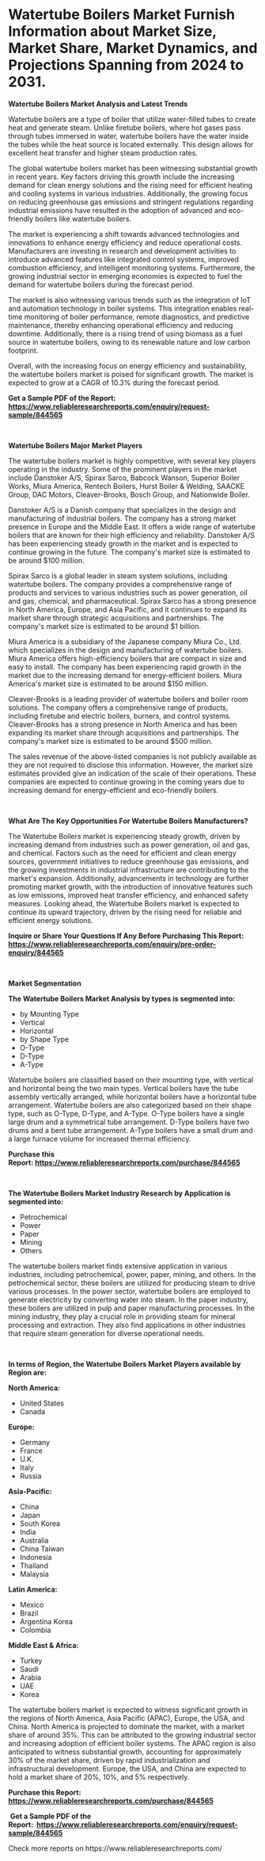 <p><h1>Watertube Boilers Market Furnish Information about Market Size, Market Share, Market Dynamics, and Projections Spanning from 2024 to 2031.</h1></p><p><strong>Watertube Boilers Market Analysis and Latest Trends</strong></p>
<p><p>Watertube boilers are a type of boiler that utilize water-filled tubes to create heat and generate steam. Unlike firetube boilers, where hot gases pass through tubes immersed in water, watertube boilers have the water inside the tubes while the heat source is located externally. This design allows for excellent heat transfer and higher steam production rates.</p><p>The global watertube boilers market has been witnessing substantial growth in recent years. Key factors driving this growth include the increasing demand for clean energy solutions and the rising need for efficient heating and cooling systems in various industries. Additionally, the growing focus on reducing greenhouse gas emissions and stringent regulations regarding industrial emissions have resulted in the adoption of advanced and eco-friendly boilers like watertube boilers.</p><p>The market is experiencing a shift towards advanced technologies and innovations to enhance energy efficiency and reduce operational costs. Manufacturers are investing in research and development activities to introduce advanced features like integrated control systems, improved combustion efficiency, and intelligent monitoring systems. Furthermore, the growing industrial sector in emerging economies is expected to fuel the demand for watertube boilers during the forecast period.</p><p>The market is also witnessing various trends such as the integration of IoT and automation technology in boiler systems. This integration enables real-time monitoring of boiler performance, remote diagnostics, and predictive maintenance, thereby enhancing operational efficiency and reducing downtime. Additionally, there is a rising trend of using biomass as a fuel source in watertube boilers, owing to its renewable nature and low carbon footprint.</p><p>Overall, with the increasing focus on energy efficiency and sustainability, the watertube boilers market is poised for significant growth. The market is expected to grow at a CAGR of 10.3% during the forecast period.</p></p>
<p><strong>Get a Sample PDF of the Report:&nbsp; <a href="https://www.reliableresearchreports.com/enquiry/request-sample/844565">https://www.reliableresearchreports.com/enquiry/request-sample/844565</a></strong></p>
<p>&nbsp;</p>
<p><strong>Watertube Boilers Major Market Players</strong></p>
<p><p>The watertube boilers market is highly competitive, with several key players operating in the industry. Some of the prominent players in the market include Danstoker A/S, Spirax Sarco, Babcock Wanson, Superior Boiler Works, Miura America, Rentech Boilers, Hurst Boiler & Welding, SAACKE Group, DAC Motors, Cleaver-Brooks, Bosch Group, and Nationwide Boiler.</p><p>Danstoker A/S is a Danish company that specializes in the design and manufacturing of industrial boilers. The company has a strong market presence in Europe and the Middle East. It offers a wide range of watertube boilers that are known for their high efficiency and reliability. Danstoker A/S has been experiencing steady growth in the market and is expected to continue growing in the future. The company's market size is estimated to be around $100 million.</p><p>Spirax Sarco is a global leader in steam system solutions, including watertube boilers. The company provides a comprehensive range of products and services to various industries such as power generation, oil and gas, chemical, and pharmaceutical. Spirax Sarco has a strong presence in North America, Europe, and Asia Pacific, and it continues to expand its market share through strategic acquisitions and partnerships. The company's market size is estimated to be around $1 billion.</p><p>Miura America is a subsidiary of the Japanese company Miura Co., Ltd. which specializes in the design and manufacturing of watertube boilers. Miura America offers high-efficiency boilers that are compact in size and easy to install. The company has been experiencing rapid growth in the market due to the increasing demand for energy-efficient boilers. Miura America's market size is estimated to be around $150 million.</p><p>Cleaver-Brooks is a leading provider of watertube boilers and boiler room solutions. The company offers a comprehensive range of products, including firetube and electric boilers, burners, and control systems. Cleaver-Brooks has a strong presence in North America and has been expanding its market share through acquisitions and partnerships. The company's market size is estimated to be around $500 million.</p><p>The sales revenue of the above-listed companies is not publicly available as they are not required to disclose this information. However, the market size estimates provided give an indication of the scale of their operations. These companies are expected to continue growing in the coming years due to increasing demand for energy-efficient and eco-friendly boilers.</p></p>
<p>&nbsp;</p>
<p><strong>What Are The Key Opportunities For Watertube Boilers Manufacturers?</strong></p>
<p><p>The Watertube Boilers market is experiencing steady growth, driven by increasing demand from industries such as power generation, oil and gas, and chemical. Factors such as the need for efficient and clean energy sources, government initiatives to reduce greenhouse gas emissions, and the growing investments in industrial infrastructure are contributing to the market's expansion. Additionally, advancements in technology are further promoting market growth, with the introduction of innovative features such as low emissions, improved heat transfer efficiency, and enhanced safety measures. Looking ahead, the Watertube Boilers market is expected to continue its upward trajectory, driven by the rising need for reliable and efficient energy solutions.</p></p>
<p><strong>Inquire or Share Your Questions If Any Before Purchasing This Report: <a href="https://www.reliableresearchreports.com/enquiry/pre-order-enquiry/844565">https://www.reliableresearchreports.com/enquiry/pre-order-enquiry/844565</a></strong></p>
<p>&nbsp;</p>
<p><strong>Market Segmentation</strong></p>
<p><strong>The Watertube Boilers Market Analysis by types is segmented into:</strong></p>
<p><ul><li>by Mounting Type</li><li>Vertical</li><li>Horizontal</li><li>by Shape Type</li><li>O-Type</li><li>D-Type</li><li>A-Type</li></ul></p>
<p><p>Watertube boilers are classified based on their mounting type, with vertical and horizontal being the two main types. Vertical boilers have the tube assembly vertically arranged, while horizontal boilers have a horizontal tube arrangement. Watertube boilers are also categorized based on their shape type, such as O-Type, D-Type, and A-Type. O-Type boilers have a single large drum and a symmetrical tube arrangement. D-Type boilers have two drums and a bent tube arrangement. A-Type boilers have a small drum and a large furnace volume for increased thermal efficiency.</p></p>
<p><strong>Purchase this Report:&nbsp;<a href="https://www.reliableresearchreports.com/purchase/844565">https://www.reliableresearchreports.com/purchase/844565</a></strong></p>
<p>&nbsp;</p>
<p><strong>The Watertube Boilers Market Industry Research by Application is segmented into:</strong></p>
<p><ul><li>Petrochemical</li><li>Power</li><li>Paper</li><li>Mining</li><li>Others</li></ul></p>
<p><p>The watertube boilers market finds extensive application in various industries, including petrochemical, power, paper, mining, and others. In the petrochemical sector, these boilers are utilized for producing steam to drive various processes. In the power sector, watertube boilers are employed to generate electricity by converting water into steam. In the paper industry, these boilers are utilized in pulp and paper manufacturing processes. In the mining industry, they play a crucial role in providing steam for mineral processing and extraction. They also find applications in other industries that require steam generation for diverse operational needs.</p></p>
<p>&nbsp;</p>
<p><strong>In terms of Region, the Watertube Boilers Market Players available by Region are:</strong></p>
<p>
    <p> <strong> North America: </strong>
        <ul>
            <li>United States</li>
            <li>Canada</li>
        </ul>
        </p> 
    <p> <strong> Europe: </strong>
        <ul>
            <li>Germany</li>
            <li>France</li>
            <li>U.K.</li>
            <li>Italy</li>
            <li>Russia</li>
        </ul>
        </p> 
    <p> <strong> Asia-Pacific: </strong>
        <ul>
            <li>China</li>
            <li>Japan</li>
            <li>South Korea</li>
            <li>India</li>
            <li>Australia</li>
            <li>China Taiwan</li>
            <li>Indonesia</li>
            <li>Thailand</li>
            <li>Malaysia</li>
        </ul>
        </p> 
    <p> <strong> Latin America: </strong>
        <ul>
            <li>Mexico</li>
            <li>Brazil</li>
            <li>Argentina Korea</li>
            <li>Colombia</li>
        </ul>
        </p> 
    <p> <strong> Middle East & Africa: </strong>
        <ul>
            <li>Turkey</li>
            <li>Saudi</li>
            <li>Arabia</li>
            <li>UAE</li>
            <li>Korea</li>
        </ul>
    </p>
    </p>
<p><p>The watertube boilers market is expected to witness significant growth in the regions of North America, Asia Pacific (APAC), Europe, the USA, and China. North America is projected to dominate the market, with a market share of around 35%. This can be attributed to the growing industrial sector and increasing adoption of efficient boiler systems. The APAC region is also anticipated to witness substantial growth, accounting for approximately 30% of the market share, driven by rapid industrialization and infrastructural development. Europe, the USA, and China are expected to hold a market share of 20%, 10%, and 5% respectively.</p></p>
<p><strong>Purchase this Report: <a href="https://www.reliableresearchreports.com/purchase/844565">https://www.reliableresearchreports.com/purchase/844565</a></strong></p>
<p>&nbsp;<strong>Get a Sample PDF of the Report:&nbsp;&nbsp;<a href="https://www.reliableresearchreports.com/enquiry/request-sample/844565">https://www.reliableresearchreports.com/enquiry/request-sample/844565</a></strong></p>
<p><strong></strong></p>
<p>Check more reports on https://www.reliableresearchreports.com/</p>